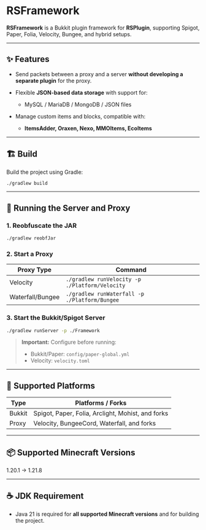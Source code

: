 # RSFramework

**RSFramework** is a Bukkit plugin framework for **RSPlugin**, supporting Spigot, Paper, Folia, Velocity, Bungee, and hybrid setups.

---

## ✨ Features

* Send packets between a proxy and a server **without developing a separate plugin** for the proxy.
* Flexible **JSON-based data storage** with support for:

    * MySQL / MariaDB / MongoDB / JSON files
* Manage custom items and blocks, compatible with:

    * **ItemsAdder, Oraxen, Nexo, MMOItems, EcoItems**

---

## 🏗️ Build

Build the project using Gradle:

```bash
./gradlew build
```

---

## 🚀 Running the Server and Proxy

### 1. Reobfuscate the JAR

```bash
./gradlew reobfJar
```

### 2. Start a Proxy

| Proxy Type       | Command                                        |
| ---------------- | ---------------------------------------------- |
| Velocity         | `./gradlew runVelocity -p ./Platform/Velocity` |
| Waterfall/Bungee | `./gradlew runWaterfall -p ./Platform/Bungee`  |

### 3. Start the Bukkit/Spigot Server

```bash
./gradlew runServer -p ./Framework
```

> **Important:** Configure before running:
>
> * Bukkit/Paper: `config/paper-global.yml`
> * Velocity: `velocity.toml`

---

## 🧩 Supported Platforms

| Type   | Platforms / Forks                                |
| ------ | ----------------------------------------------- |
| Bukkit | Spigot, Paper, Folia, Arclight, Mohist, and forks |
| Proxy  | Velocity, BungeeCord, Waterfall, and forks      |

---

## 📦 Supported Minecraft Versions

1.20.1 → 1.21.8

---

## ☕ JDK Requirement

* Java 21 is required for **all supported Minecraft versions** and for building the project.

